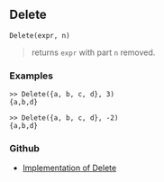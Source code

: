 ## Delete

```
Delete(expr, n)
```

> returns `expr` with part `n` removed. 


### Examples

```
>> Delete({a, b, c, d}, 3)
{a,b,d}

>> Delete({a, b, c, d}, -2)
{a,b,d}
```
 

### Github

* [Implementation of Delete](https://github.com/axkr/symja_android_library/blob/master/symja_android_library/matheclipse-core/src/main/java/org/matheclipse/core/builtin/ListFunctions.java#L1889) 
